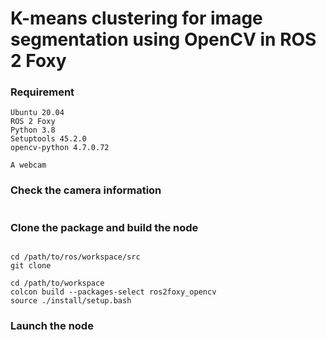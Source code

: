 # K-means clustering for image segmentation using OpenCV in ROS 2 Foxy

### Requirement
```
Ubuntu 20.04
ROS 2 Foxy
Python 3.8
Setuptools 45.2.0
opencv-python 4.7.0.72

A webcam
```
### Check the camera information
```
```

### Clone the package and build the node
```

cd /path/to/ros/workspace/src
git clone 

cd /path/to/workspace
colcon build --packages-select ros2foxy_opencv
source ./install/setup.bash
```

### Launch the node 
```
```
